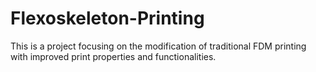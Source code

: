 # Flexoskeleton-Printing

This is a project focusing on the modification of traditional FDM printing with improved print properties and functionalities. 
